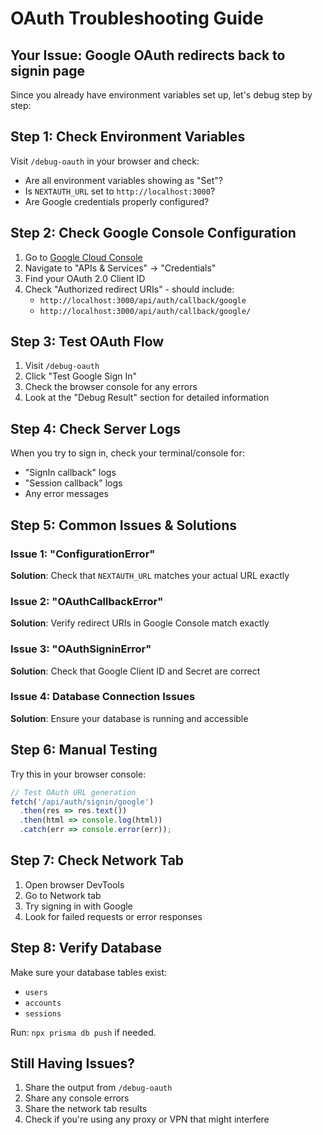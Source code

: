# OAuth Troubleshooting Guide

## Your Issue: Google OAuth redirects back to signin page

Since you already have environment variables set up, let's debug step by step:

## Step 1: Check Environment Variables

Visit `/debug-oauth` in your browser and check:
- Are all environment variables showing as "Set"?
- Is `NEXTAUTH_URL` set to `http://localhost:3000`?
- Are Google credentials properly configured?

## Step 2: Check Google Console Configuration

1. Go to [Google Cloud Console](https://console.cloud.google.com/)
2. Navigate to "APIs & Services" → "Credentials"
3. Find your OAuth 2.0 Client ID
4. Check "Authorized redirect URIs" - should include:
   - `http://localhost:3000/api/auth/callback/google`
   - `http://localhost:3000/api/auth/callback/google/`

## Step 3: Test OAuth Flow

1. Visit `/debug-oauth`
2. Click "Test Google Sign In"
3. Check the browser console for any errors
4. Look at the "Debug Result" section for detailed information

## Step 4: Check Server Logs

When you try to sign in, check your terminal/console for:
- "SignIn callback" logs
- "Session callback" logs
- Any error messages

## Step 5: Common Issues & Solutions

### Issue 1: "ConfigurationError"
**Solution**: Check that `NEXTAUTH_URL` matches your actual URL exactly

### Issue 2: "OAuthCallbackError"
**Solution**: Verify redirect URIs in Google Console match exactly

### Issue 3: "OAuthSigninError" 
**Solution**: Check that Google Client ID and Secret are correct

### Issue 4: Database Connection Issues
**Solution**: Ensure your database is running and accessible

## Step 6: Manual Testing

Try this in your browser console:
```javascript
// Test OAuth URL generation
fetch('/api/auth/signin/google')
  .then(res => res.text())
  .then(html => console.log(html))
  .catch(err => console.error(err));
```

## Step 7: Check Network Tab

1. Open browser DevTools
2. Go to Network tab
3. Try signing in with Google
4. Look for failed requests or error responses

## Step 8: Verify Database

Make sure your database tables exist:
- `users`
- `accounts` 
- `sessions`

Run: `npx prisma db push` if needed.

## Still Having Issues?

1. Share the output from `/debug-oauth`
2. Share any console errors
3. Share the network tab results
4. Check if you're using any proxy or VPN that might interfere
